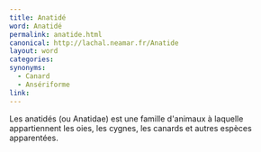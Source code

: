 ```yaml
---
title: Anatidé
word: Anatidé
permalink: anatide.html
canonical: http://lachal.neamar.fr/Anatide
layout: word
categories:
synonyms:
  - Canard
  - Ansériforme
link: 
---
```


Les anatidés (ou Anatidae) est une famille d'animaux à laquelle appartiennent les oies, les cygnes, les canards et autres espèces apparentées.

